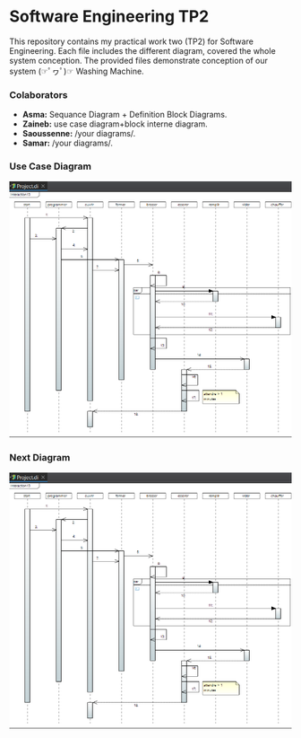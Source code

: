 # Software Engineering TP2

This repository contains my practical work two (TP2) for Software Engineering. Each file includes the different diagram, covered the whole system conception. The provided files demonstrate conception of our system (☞ﾟヮﾟ)☞ Washing Machine.

### Colaborators  
- **Asma:** Sequance Diagram + Definition Block Diagrams.  
- **Zaineb:** use case diagram+block interne diagram.
- **Saoussenne:** /your diagrams/.
- **Samar:** /your diagrams/.

### Use Case Diagram
![image](https://github.com/Batout-asma/Software-Engineering-2/blob/main/Sequence%20Diagram.png?raw=true)




### Next Diagram 
![image](https://github.com/Batout-asma/Software-Engineering-2/blob/main/Sequence%20Diagram.png?raw=true)

